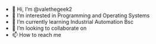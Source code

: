 - 👋 Hi, I’m @valethegeek2
- 👀 I’m interested in Programming and Operating Systems
- 🌱 I’m currently learning Industrial Automation Bsc
- 💞️ I’m looking to collaborate on 
- 📫 How to reach me 

<!---
valethegeek2/valethegeek2 is a ✨ special ✨ repository because its `README.md` (this file) appears on your GitHub profile.
You can click the Preview link to take a look at your changes.
--->
